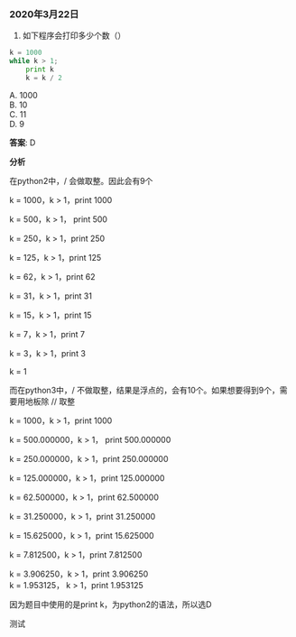 ### 2020年3月22日

1. 如下程序会打印多少个数（）

```python
k = 1000
while k > 1;
	print k
	k = k / 2
```
A. 1000  
B. 10  
C. 11  
D. 9  

**答案**: D

**分析**

在python2中，/ 会做取整。因此会有9个  

k = 1000，k > 1，print 1000   

k = 500，k > 1， print 500  

k = 250，k > 1，print 250  

k = 125，k > 1，print 125  

k = 62，k > 1，print 62  

k = 31，k > 1，print 31  

k = 15，k > 1，print 15  

k = 7，k > 1，print 7  

k = 3，k > 1，print 3  

k = 1  


而在python3中，/ 不做取整，结果是浮点的，会有10个。如果想要得到9个，需要用地板除 // 取整  

k = 1000，k > 1，print 1000  

k = 500.000000，k > 1， print 500.000000  

k = 250.000000，k > 1，print 250.000000  

k = 125.000000，k > 1，print 125.000000  

k = 62.500000，k > 1，print 62.500000  

k = 31.250000，k > 1，print 31.250000  

k = 15.625000，k > 1，print 15.625000  

k = 7.812500，k > 1，print 7.812500  

k = 3.906250，k > 1，print 3.906250  
k = 1.953125， k > 1，print 1.953125  



因为题目中使用的是print k，为python2的语法，所以选D



测试

